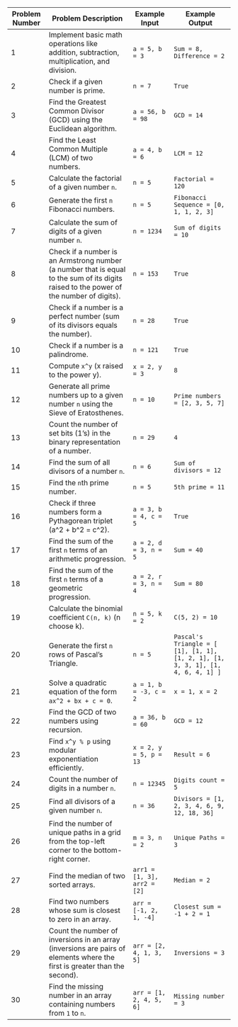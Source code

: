 | **Problem Number** | **Problem Description**                                                                                  | **Example Input**                       | **Example Output**                |
|--------------------|---------------------------------------------------------------------------------------------------------|-----------------------------------------|-----------------------------------|
| 1                  | Implement basic math operations like addition, subtraction, multiplication, and division.               | `a = 5, b = 3`                         | `Sum = 8, Difference = 2`         |
| 2                  | Check if a given number is prime.                                                                         | `n = 7`                                 | `True`                            |
| 3                  | Find the Greatest Common Divisor (GCD) using the Euclidean algorithm.                                     | `a = 56, b = 98`                        | `GCD = 14`                        |
| 4                  | Find the Least Common Multiple (LCM) of two numbers.                                                     | `a = 4, b = 6`                          | `LCM = 12`                        |
| 5                  | Calculate the factorial of a given number `n`.                                                           | `n = 5`                                 | `Factorial = 120`                 |
| 6                  | Generate the first `n` Fibonacci numbers.                                                                | `n = 5`                                 | `Fibonacci Sequence = [0, 1, 1, 2, 3]` |
| 7                  | Calculate the sum of digits of a given number `n`.                                                       | `n = 1234`                              | `Sum of digits = 10`              |
| 8                  | Check if a number is an Armstrong number (a number that is equal to the sum of its digits raised to the power of the number of digits). | `n = 153`                               | `True`                            |
| 9                  | Check if a number is a perfect number (sum of its divisors equals the number).                           | `n = 28`                                | `True`                            |
| 10                 | Check if a number is a palindrome.                                                                        | `n = 121`                               | `True`                            |
| 11                 | Compute `x^y` (x raised to the power y).                                                                  | `x = 2, y = 3`                          | `8`                               |
| 12                 | Generate all prime numbers up to a given number `n` using the Sieve of Eratosthenes.                     | `n = 10`                                | `Prime numbers = [2, 3, 5, 7]`   |
| 13                 | Count the number of set bits (1’s) in the binary representation of a number.                             | `n = 29`                                | `4`                               |
| 14                 | Find the sum of all divisors of a number `n`.                                                            | `n = 6`                                 | `Sum of divisors = 12`            |
| 15                 | Find the `n`th prime number.                                                                              | `n = 5`                                 | `5th prime = 11`                  |
| 16                 | Check if three numbers form a Pythagorean triplet (a^2 + b^2 = c^2).                                     | `a = 3, b = 4, c = 5`                   | `True`                            |
| 17                 | Find the sum of the first `n` terms of an arithmetic progression.                                        | `a = 2, d = 3, n = 5`                   | `Sum = 40`                        |
| 18                 | Find the sum of the first `n` terms of a geometric progression.                                          | `a = 2, r = 3, n = 4`                   | `Sum = 80`                        |
| 19                 | Calculate the binomial coefficient `C(n, k)` (n choose k).                                                | `n = 5, k = 2`                          | `C(5, 2) = 10`                    |
| 20                 | Generate the first `n` rows of Pascal’s Triangle.                                                        | `n = 5`                                 | `Pascal's Triangle = [ [1], [1, 1], [1, 2, 1], [1, 3, 3, 1], [1, 4, 6, 4, 1] ]` |
| 21                 | Solve a quadratic equation of the form `ax^2 + bx + c = 0`.                                              | `a = 1, b = -3, c = 2`                  | `x = 1, x = 2`                    |
| 22                 | Find the GCD of two numbers using recursion.                                                              | `a = 36, b = 60`                        | `GCD = 12`                        |
| 23                 | Find `x^y % p` using modular exponentiation efficiently.                                                  | `x = 2, y = 5, p = 13`                  | `Result = 6`                      |
| 24                 | Count the number of digits in a number `n`.                                                               | `n = 12345`                             | `Digits count = 5`                |
| 25                 | Find all divisors of a given number `n`.                                                                  | `n = 36`                                | `Divisors = [1, 2, 3, 4, 6, 9, 12, 18, 36]` |
| 26                 | Find the number of unique paths in a grid from the top-left corner to the bottom-right corner.           | `m = 3, n = 2`                          | `Unique Paths = 3`                |
| 27                 | Find the median of two sorted arrays.                                                                     | `arr1 = [1, 3], arr2 = [2]`              | `Median = 2`                      |
| 28                 | Find two numbers whose sum is closest to zero in an array.                                               | `arr = [-1, 2, 1, -4]`                  | `Closest sum = -1 + 2 = 1`        |
| 29                 | Count the number of inversions in an array (inversions are pairs of elements where the first is greater than the second). | `arr = [2, 4, 1, 3, 5]`                | `Inversions = 3`                  |
| 30                 | Find the missing number in an array containing numbers from `1` to `n`.                                  | `arr = [1, 2, 4, 5, 6]`                 | `Missing number = 3`              |
